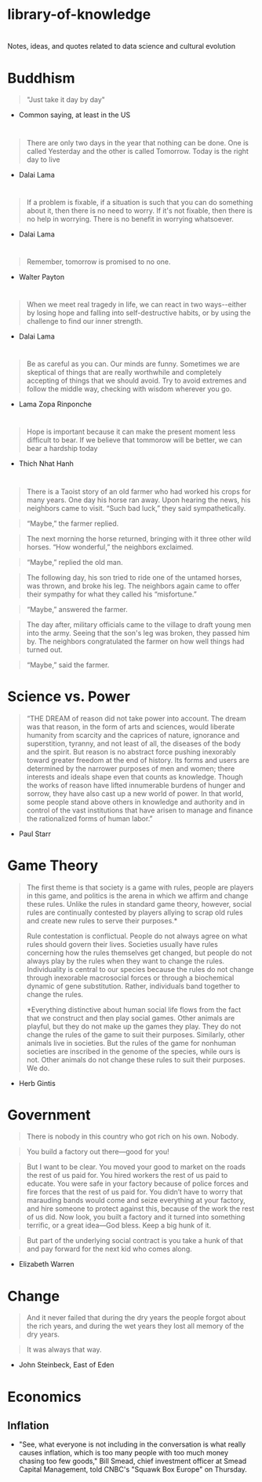 
# library-of-knowledge

#
Notes, ideas, and quotes related to data science and cultural evolution


# Buddhism  

> "Just take it day by day"

- Common saying, at least in the US

#
> There are only two days in the year that nothing can be done. One is called Yesterday and the other is called Tomorrow. Today is the right day to live

- Dalai Lama

#

> If a problem is fixable, if a situation is such that you can do something about it, then there is no need to worry. If it's not fixable, then there is no help in worrying. There is no benefit in worrying whatsoever.  

- Dalai Lama
#

> Remember, tomorrow is promised to no one.

- Walter Payton

#

>When we meet real tragedy in life, we can react in two ways--either by losing hope and falling into self-destructive habits, or by using the challenge to find our inner strength.

- Dalai Lama

#
>Be as careful as you can. Our minds are funny. Sometimes we are skeptical of things that are really worthwhile and completely accepting of things that we should avoid. Try to avoid extremes and follow the middle way, checking with wisdom wherever you go.

- Lama Zopa Rinponche 

#

> Hope is important because it can make the present moment less difficult to bear. If we believe that tommorow will be better, we can bear a hardship today

- Thich Nhat Hanh 

#


> There is a Taoist story of an old farmer who had worked his crops for many years. One day his horse ran away. Upon hearing the news, his neighbors came to visit. “Such bad luck,” they said sympathetically.

> “Maybe,” the farmer replied.

> The next morning the horse returned, bringing with it three other wild horses. “How wonderful,” the neighbors exclaimed.

> “Maybe,” replied the old man.

> The following day, his son tried to ride one of the untamed horses, was thrown, and broke his leg. The neighbors again came to offer their sympathy for what they called his “misfortune.”

> “Maybe,” answered the farmer.

> The day after, military officials came to the village to draft young men into the army. Seeing that the son's leg was broken, they passed him by. The neighbors congratulated the farmer on how well things had turned out.

> “Maybe,” said the farmer.



# Science vs. Power 

> “THE DREAM of reason did not take power into account. The dream was
> that reason, in the form of arts and sciences, would liberate humanity
> from scarcity and the caprices of nature, ignorance and superstition,
> tyranny, and not least of all, the diseases of the body and the
> spirit. But reason is no abstract force pushing inexorably toward
> greater freedom at the end of history. Its forms and users are
> determined by the narrower purposes of men and women; there interests
> and ideals shape even that counts as knowledge. Though the works of
> reason have lifted innumerable burdens of hunger and sorrow, they have
> also cast up a new world of power. In that world, some people stand
> above others in knowledge and authority and in control of the vast
> institutions that have arisen to manage and finance the rationalized
> forms of human labor.”
>
  - Paul Starr

# Game Theory

> The first theme is that society is a game with rules, people are
> players in this game, and politics is the arena in which we affirm and
> change these rules. Unlike the rules in standard game theory, however,
> social rules are continually contested by players allying to scrap old
> rules and create new rules to serve their purposes.*
>
> Rule contestation is conflictual. People do not always agree on what
> rules should govern their lives. Societies usually have rules
> concerning how the rules themselves get changed, but people do not
> always play by the rules when they want to change the rules.
> Individuality is central to our species because the rules do not
> change through inexorable macrosocial forces or through a biochemical
> dynamic of gene substitution. Rather, individuals band together to
> change the rules.
>
> *Everything distinctive about human social life flows from the fact
> that we construct and then play social games. Other animals are
> playful, but they do not make up the games they play. They do not
> change the rules of the game to suit their purposes. Similarly, other
> animals live in societies. But the rules of the game for nonhuman
> societies are inscribed in the genome of the species, while ours is
> not. Other animals do not change these rules to suit their purposes.
> We do.

-   Herb Gintis

# Government 

> There is nobody in this country who got rich on his own. Nobody.

> You build a factory out there—good for you!

> But I want to be clear. You moved your good to market on the roads the
> rest of us paid for. You hired workers the rest of us paid to educate.
> You were safe in your factory because of police forces and fire forces
> that the rest of us paid for. You didn’t have to worry that marauding
> bands would come and seize everything at your factory, and hire someone
> to protect against this, because of the work the rest of us did. Now
> look, you built a factory and it turned into something terrific, or a
> great idea—God bless. Keep a big hunk of it.

> But part of the underlying social contract is you take a hunk of that
> and pay forward for the next kid who comes along.

- Elizabeth Warren

# Change

> And it never failed that during the dry years the people forgot about the rich years, and during the wet years they lost all memory of the dry years.  

> It was always that way. 

- John Steinbeck, East of Eden 

# **Economics**

## Inflation 

- "See, what everyone is not including in the conversation is what really causes inflation, which is too many people with too much money chasing too few goods," Bill Smead, chief investment officer at Smead Capital Management, told CNBC's "Squawk Box Europe" on Thursday. 